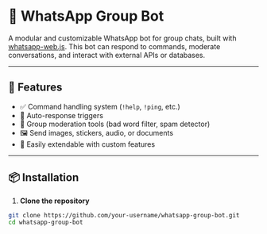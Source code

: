 # 🤖 WhatsApp Group Bot

A modular and customizable WhatsApp bot for group chats, built with [whatsapp-web.js](https://github.com/pedroslopez/whatsapp-web.js). This bot can respond to commands, moderate conversations, and interact with external APIs or databases.

---

## 🚀 Features

- ✅ Command handling system (`!help`, `!ping`, etc.)
- 🧠 Auto-response triggers
- 👮 Group moderation tools (bad word filter, spam detector)
- 🖼️ Send images, stickers, audio, or documents
- 🔧 Easily extendable with custom features

---

## 📦 Installation

1. **Clone the repository**

```bash
git clone https://github.com/your-username/whatsapp-group-bot.git
cd whatsapp-group-bot
